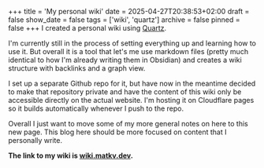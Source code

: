 +++
title = 'My personal wiki'
date = 2025-04-27T20:38:53+02:00
draft = false
show_date = false
tags = ['wiki', 'quartz']
archive = false
pinned = false
+++
I created a personal wiki using [Quartz](https://quartz.jzhao.xyz/). 

I'm currently still in the process of setting everything up and learning how to use it. But overall it is a tool that let's me use markdown files (pretty much identical to how I'm already writing them in Obsidian) and creates a wiki structure with backlinks and a graph view.

I set up a separate Github repo for it, but have now in the meantime decided to make that repository private and have the content of this wiki only be accessible directly on the actual website. I'm hosting it on Cloudflare pages so it builds automatically whenever I push to the repo.

Overall I just want to move some of my more general notes on here to this new page. This blog here should be more focused on content that I personally write.

**The link to my wiki is [wiki.matkv.dev](https://wiki.matkv.dev).**
